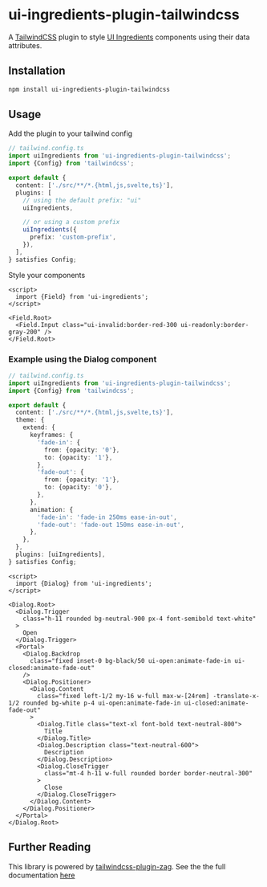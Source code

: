 # ui-ingredients-plugin-tailwindcss

A [TailwindCSS](https://tailwindcss.com/) plugin to style [UI Ingredients](https://ui-ingredients.vercel.app/) components using their data attributes.

## Installation

```bash
npm install ui-ingredients-plugin-tailwindcss
```

## Usage

Add the plugin to your tailwind config

```ts
// tailwind.config.ts
import uiIngredients from 'ui-ingredients-plugin-tailwindcss';
import {Config} from 'tailwindcss';

export default {
  content: ['./src/**/*.{html,js,svelte,ts}'],
  plugins: [
    // using the default prefix: "ui"
    uiIngredients,

    // or using a custom prefix
    uiIngredients({
      prefix: 'custom-prefix',
    }),
  ],
} satisfies Config;
```

Style your components

```svelte
<script>
  import {Field} from 'ui-ingredients';
</script>

<Field.Root>
  <Field.Input class="ui-invalid:border-red-300 ui-readonly:border-gray-200" />
</Field.Root>
```

### Example using the Dialog component

```ts
// tailwind.config.ts
import uiIngredients from 'ui-ingredients-plugin-tailwindcss';
import {Config} from 'tailwindcss';

export default {
  content: ['./src/**/*.{html,js,svelte,ts}'],
  theme: {
    extend: {
      keyframes: {
        'fade-in': {
          from: {opacity: '0'},
          to: {opacity: '1'},
        },
        'fade-out': {
          from: {opacity: '1'},
          to: {opacity: '0'},
        },
      },
      animation: {
        'fade-in': 'fade-in 250ms ease-in-out',
        'fade-out': 'fade-out 150ms ease-in-out',
      },
    },
  },
  plugins: [uiIngredients],
} satisfies Config;
```

```svelte
<script>
  import {Dialog} from 'ui-ingredients';
</script>

<Dialog.Root>
  <Dialog.Trigger
    class="h-11 rounded bg-neutral-900 px-4 font-semibold text-white"
  >
    Open
  </Dialog.Trigger>
  <Portal>
    <Dialog.Backdrop
      class="fixed inset-0 bg-black/50 ui-open:animate-fade-in ui-closed:animate-fade-out"
    />
    <Dialog.Positioner>
      <Dialog.Content
        class="fixed left-1/2 my-16 w-full max-w-[24rem] -translate-x-1/2 rounded bg-white p-4 ui-open:animate-fade-in ui-closed:animate-fade-out"
      >
        <Dialog.Title class="text-xl font-bold text-neutral-800">
          Title
        </Dialog.Title>
        <Dialog.Description class="text-neutral-600">
          Description
        </Dialog.Description>
        <Dialog.CloseTrigger
          class="mt-4 h-11 w-full rounded border border-neutral-300"
        >
          Close
        </Dialog.CloseTrigger>
      </Dialog.Content>
    </Dialog.Positioner>
  </Portal>
</Dialog.Root>
```

## Further Reading

This library is powered by [tailwindcss-plugin-zag](https://github.com/calvo-jp/tailwindcss-plugin-zag). See the the full documentation [here](https://github.com/calvo-jp/tailwindcss-plugin-zag)
